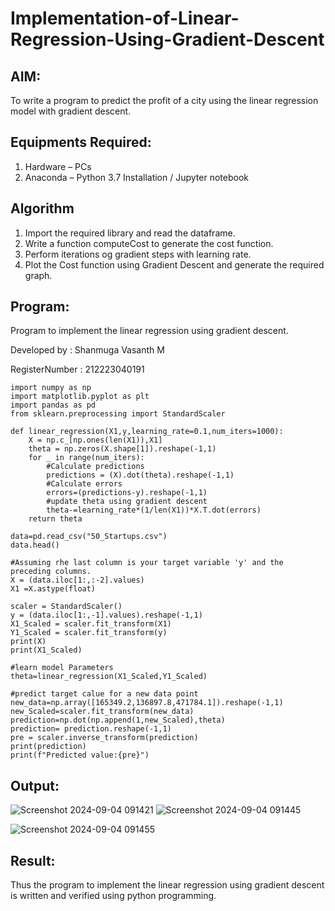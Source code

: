 # Implementation-of-Linear-Regression-Using-Gradient-Descent

## AIM:
To write a program to predict the profit of a city using the linear regression model with gradient descent.

## Equipments Required:
1. Hardware – PCs
2. Anaconda – Python 3.7 Installation / Jupyter notebook

## Algorithm
1. Import the required library and read the dataframe.
2. Write a function computeCost to generate the cost function.
3. Perform iterations og gradient steps with learning rate.
4. Plot the Cost function using Gradient Descent and generate the required graph.

## Program:
Program to implement the linear regression using gradient descent.

Developed by : Shanmuga Vasanth M

RegisterNumber : 212223040191 

```
import numpy as np
import matplotlib.pyplot as plt
import pandas as pd
from sklearn.preprocessing import StandardScaler

def linear_regression(X1,y,learning_rate=0.1,num_iters=1000):
    X = np.c_[np.ones(len(X1)),X1]
    theta = np.zeros(X.shape[1]).reshape(-1,1)
    for _ in range(num_iters):
        #Calculate predictions
        predictions = (X).dot(theta).reshape(-1,1)
        #Calculate errors
        errors=(predictions-y).reshape(-1,1)
        #update theta using gradient descent
        theta-=learning_rate*(1/len(X1))*X.T.dot(errors)
    return theta

data=pd.read_csv("50_Startups.csv")
data.head()

#Assuming rhe last column is your target variable 'y' and the preceding columns.
X = (data.iloc[1:,:-2].values)
X1 =X.astype(float)

scaler = StandardScaler()
y = (data.iloc[1:,-1].values).reshape(-1,1)
X1_Scaled = scaler.fit_transform(X1)
Y1_Scaled = scaler.fit_transform(y)
print(X)
print(X1_Scaled)

#learn model Parameters
theta=linear_regression(X1_Scaled,Y1_Scaled)

#predict target calue for a new data point
new_data=np.array([165349.2,136897.8,471784.1]).reshape(-1,1)
new_Scaled=scaler.fit_transform(new_data)
prediction=np.dot(np.append(1,new_Scaled),theta)
prediction= prediction.reshape(-1,1)
pre = scaler.inverse_transform(prediction)
print(prediction)
print(f"Predicted value:{pre}")
```

## Output:

![Screenshot 2024-09-04 091421](https://github.com/user-attachments/assets/27dcae62-4ee7-482c-9e7c-88bf8fd86c88)
![Screenshot 2024-09-04 091445](https://github.com/user-attachments/assets/6d14ec76-4f48-4def-af04-cd556b26fa78)

![Screenshot 2024-09-04 091455](https://github.com/user-attachments/assets/847f5101-1576-46c0-9862-626de5870439)

## Result:

Thus the program to implement the linear regression using gradient descent is written and verified using python programming.
